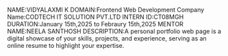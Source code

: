 NAME:VIDYALAXMI K
DOMAIN:Frontend Web Development
Company Name:CODTECH IT SOLUTION  PVT.LTD
INTERN ID:CT08MGH
DURATION:January 15th,2025 to Febraury 15th,2025
MENTOR NAME:NEELA SANTHOSH
DESCRIPTION:A personal portfolio web page is a digital showcase of your skills, projects, and experience, serving as an online  resume to highlight your expertise.
